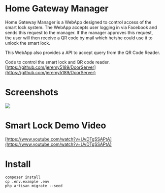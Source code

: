 # Home Gateway Manager

Home Gateway Manager is a WebApp designed to control access of the smart lock system. The WebApp accepts user logging in via Facebook and sends this request to the manager. If the manager approves this request, the user will then receive a QR code by mail which he/she could use it to unlock the smart lock.

This WebApp also provides a API to accept query from the QR Code Reader.

Code to control the smart lock and QR code reader.
[https://github.com/jeremy5189/DoorServer](https://github.com/jeremy5189/DoorServer)

# Screenshots

![](http://i.imgur.com/0rJzTwI.png)

# Smart Lock Demo Video

[https://www.youtube.com/watch?v=UvDTgSSAPtA](https://www.youtube.com/watch?v=UvDTgSSAPtA)

# Install

	composer install
	cp .env.example .env
	php artisan migrate --seed

